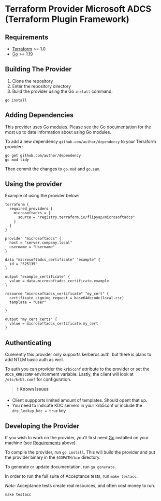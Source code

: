 # Terraform Provider Microsoft ADCS (Terraform Plugin Framework)

## Requirements

- [Terraform](https://developer.hashicorp.com/terraform/downloads) >= 1.0
- [Go](https://golang.org/doc/install) >= 1.19

## Building The Provider

1. Clone the repository
1. Enter the repository directory
1. Build the provider using the Go `install` command:

```shell
go install
```

## Adding Dependencies

This provider uses [Go modules](https://github.com/golang/go/wiki/Modules).
Please see the Go documentation for the most up to date information about using Go modules.

To add a new dependency `github.com/author/dependency` to your Terraform provider:

```shell
go get github.com/author/dependency
go mod tidy
```

Then commit the changes to `go.mod` and `go.sum`.

## Using the provider

Example of using the provider below:

```hcl
terraform {
  required_providers {
    microsoftadcs = {
      source = "registry.terraform.io/flipyap/microsoftadcs"
    }
  }
}

provider "microsoftadcs" {
  host = "server.company.local"
  username = "Username"
}

data "microsoftadcs_certificate" "example" {
  id = "525135"
}

output "example_certificate" {
  value = data.microsoftadcs_certificate.example
}

resource "microsoftadcs_certificate" "my_cert" {
  certificate_signing_request = base64decode(local.csr)
  template = "User"

}

output "my_cert_certs" {
  value = microsoftadcs_certificate.my_cert
}
```


## Authenticating

Curerently this provider only supports kerberos auth, but there is plans to add NTLM basic auth as well.

To auth you can provider the `krb5conf` attribute to the provider or set the `ADCS_KRB5CONF` environment variable. Lastly, the client will look at `/etc/krb5.conf` for configuration.

>	&#10071; **Known Issues**
- Client suppports limited amount of templates. Should opent that up.
- You need to indicate KDC servers in your krb5conf or include the `dns_lookup_kdc = true` key


## Developing the Provider

If you wish to work on the provider, you'll first need [Go](http://www.golang.org) installed on your machine (see [Requirements](#requirements) above).

To compile the provider, run `go install`. This will build the provider and put the provider binary in the `$GOPATH/bin` directory.

To generate or update documentation, run `go generate`.

In order to run the full suite of Acceptance tests, run `make testacc`.

*Note:* Acceptance tests create real resources, and often cost money to run.

```shell
make testacc
```

